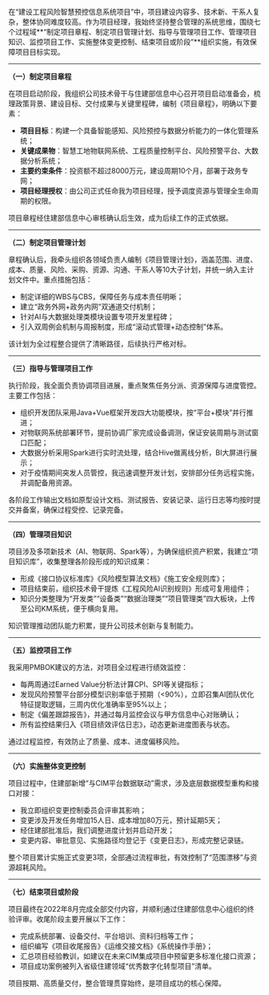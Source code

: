 
在“建设工程风险智慧预控信息系统项目”中，项目建设内容多、技术新、干系人复杂，整体协同难度较高。作为项目经理，我始终坚持整合管理的系统思维，围绕七个过程域\*\*“制定项目章程、制定项目管理计划、指导与管理项目工作、管理项目知识、监控项目工作、实施整体变更控制、结束项目或阶段”\*\*组织实施，有效保障项目目标实现。

---

**（一）制定项目章程**

在项目启动阶段，我组织公司技术骨干与住建部信息中心召开项目启动准备会，梳理政策背景、建设目标、交付成果与关键里程碑，编制《项目章程》，明确以下要素：

* **项目目标**：构建一个具备智能感知、风险预控与数据分析能力的一体化管理系统；
* **关键成果物**：智慧工地物联网系统、工程质量控制平台、风险预警平台、大数据分析系统；
* **主要约束条件**：投资额不超过8000万元，建设周期10个月，部署于政务专网；
* **项目经理授权**：由公司正式任命我为项目经理，授予调度资源与管理全生命周期的权限。

项目章程经住建部信息中心审核确认后生效，成为后续工作的正式依据。

---

**（二）制定项目管理计划**

章程确认后，我牵头组织各领域负责人编制《项目管理计划》，涵盖范围、进度、成本、质量、风险、采购、资源、沟通、干系人等10大子计划，并统一纳入主计划文件中。重点措施包括：

* 制定详细的WBS与CBS，保障任务与成本责任明晰；
* 建立“政务外网+政务内网”双通道交付机制；
* 针对AI与大数据处理类模块设置专项开发里程碑；
* 引入双周例会机制与周报制度，形成“滚动式管理+动态控制”体系。

该计划为全过程整合提供了清晰路径，后续执行严格对标。

---

**（三）指导与管理项目工作**

执行阶段，我全面负责协调项目进展，重点聚焦任务分派、资源保障与进度管控。主要工作包括：

* 组织开发团队采用Java+Vue框架开发四大功能模块，按“平台+模块”并行推进；
* 对物联网系统部署环节，提前协调厂家完成设备调测，保证安装周期与测试窗口匹配；
* 大数据分析采用Spark进行实时流处理，结合Hive做离线分析，BI大屏进行展示；
* 对于疫情期间突发人员管控，我迅速调整开发计划，安排部分任务远程实施，并调配备用资源。

各阶段工作输出文档如原型设计文档、测试报告、安装记录、运行日志等均按时提交并备案，确保过程受控、记录完备。

---

**（四）管理项目知识**

项目涉及多项新技术（AI、物联网、Spark等），为确保组织资产积累，我建立“项目知识库”，收集整理各阶段形成的知识成果：

* 形成《接口协议标准库》《风险模型算法文档》《施工安全规则库》；
* 项目结束前，组织技术骨干提炼《工程风险AI识别规则》形成可复用组件；
* 知识分类整理为“开发类”“设备类”“数据治理类”“项目管理类”四大板块，上传至公司KM系统，便于横向复用。

知识管理推动团队能力积累，提升公司技术创新与复制能力。

---

**（五）监控项目工作**

我采用PMBOK建议的方法，对项目全过程进行绩效监控：

* 每两周通过Earned Value分析法计算CPI、SPI等关键指标；
* 发现风险预警平台部分模型识别率低于预期（<90%），立即召集AI团队优化特征提取逻辑，三周内优化准确率至95%以上；
* 制定《偏差跟踪报告》，并通过每月监控会议与甲方信息中心对账确认；
* 所有监控结果归入《项目绩效评估日志》，动态更新进度图表与状态。

通过过程监控，有效防止了质量、成本、进度偏移风险。

---

**（六）实施整体变更控制**

项目过程中，住建部新增“与CIM平台数据联动”需求，涉及底层数据模型重构和接口对接：

* 我立即组织变更控制委员会评审其影响；
* 变更涉及开发任务增加15人日、成本增加80万元，预计延期5天；
* 经住建部批准后，我们调整进度计划并启动开发；
* 变更内容、审批意见、实施路径均登记于《变更日志》，形成完整记录链。

整个项目累计实施正式变更3项，全部通过流程审批，有效控制了“范围漂移”与资源超耗风险。

---

**（七）结束项目或阶段**

项目最终在2022年8月完成全部交付内容，并顺利通过住建部信息中心组织的终验评审。收尾阶段主要开展以下工作：

* 完成系统部署、设备交付、平台培训、资料归档等工作；
* 组织编写《项目收尾报告》《运维交接文档》《系统操作手册》；
* 汇总项目经验教训，如建议在未来CIM集成项目中预留更多标准化接口资源；
* 项目成功案例被列入省级住建领域“优秀数字化转型项目”清单。

项目按期、高质量交付，整合管理贯穿始终，是项目成功的核心保障。


